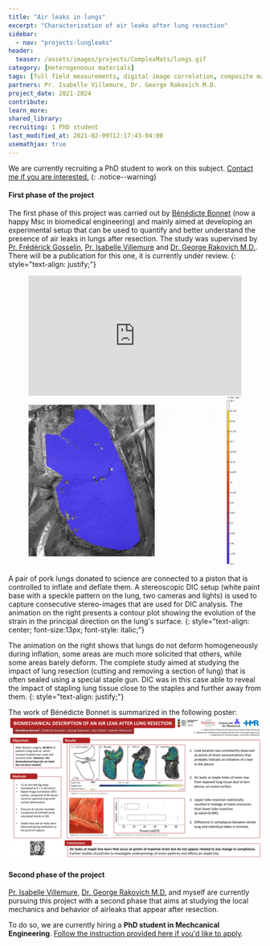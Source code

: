 ```yaml
---
title: "Air leaks in lungs"
excerpt: "Characterization of air leaks after lung resection"
sidebar:
  - nav: "projects-lungleaks"
header:
  teaser: /assets/images/projects/ComplexMats/lungs.gif
category: [Heterogeneous materials]
tags: [full field measurements, digital image correlation, composite materials, non local modeling]
partners: Pr. Isabelle Villemure, Dr. George Rakovich M.D.
project_date: 2021-2024
contribute: 
learn_more: 
shared_library: 
recruiting: 1 PhD student
last_modified_at: 2021-02-09T12:17:43-04:00
usemathjax: true 
---
```


We are currently recruiting a PhD student to work on this subject. [Contact me if you are interested.](/research_opportunities/index.md)
{: .notice--warning}

#### First phase of the project

The first phase of this project was carried out by [Bénédicte Bonnet](https://ca.linkedin.com/in/b%C3%A9n%C3%A9dicte-bonnet-7b14a065/en-us) (now a happy Msc in biomedical engineering) and mainly aimed at developing an experimental setup that can be used to quantify and better understand the presence of air leaks in lungs after resection. The study was supervised by [Pr. Frédérick Gosselin](http://fgosselin.meca.polymtl.ca), [Pr. Isabelle Villemure](https://www.polymtl.ca/expertises/en/villemure-isabelle) and [Dr. George Rakovich M.D.](https://www.ctsnet.org/home/grakovich). 
There will be a publication for this one, it is currently under review.
{: style="text-align: justify;"}

<figure class="half">
    <a href="">
      <div style="width:100%;height:0px;position:relative;padding-bottom:56.250%;"><iframe src="https://streamable.com/e/4c0a7r?autoplay=1" frameborder="0" width="100%" height="100%" allowfullscreen style="width:100%;height:100%;position:absolute;left:0px;top:0px;overflow:hidden;"></iframe></div>
    </a>
    <a href=""><img src="/assets/images/projects/ComplexMats/lungs.gif"></a>
</figure>
A pair of pork lungs donated to science are connected to a piston that is controlled to inflate and deflate them. A stereoscopic DIC setup (white paint base with a speckle pattern on the lung, two cameras and lights) is used to capture consecutive stereo-images that are used for DIC analysis. The animation on the right presents a contour plot showing the evolution of the strain in the principal direction on the lung's surface.
{: style="text-align: center; font-size:13px; font-style: italic;"}

The animation on the right shows that lungs do not deform homogeneously during inflation, some areas are much more solicited that others, while some areas barely deform. The complete study aimed at studying the impact of lung resection (cutting and removing a section of lung) that is often sealed using a special staple gun. DIC was in this case able to reveal the impact of stapling lung tissue close to the staples and further away from them. 
{: style="text-align: justify;"}

The work of Bénédicte Bonnet is summarized in the following poster:
![Lungs poster](/assets/images/projects/poster_lungs.png)

#### Second phase of the project

[Pr. Isabelle Villemure](https://www.polymtl.ca/expertises/en/villemure-isabelle), [Dr. George Rakovich M.D.](https://www.ctsnet.org/home/grakovich) and myself are currently pursuing this project with a second phase that aims at studying the local mechanics and behavior of airleaks that appear after resection.

To do so, we are currently hiring a **PhD student in Mechcanical Engineering**. [Follow the instruction provided here if you'd like to apply](/research_opportunities/index.md).